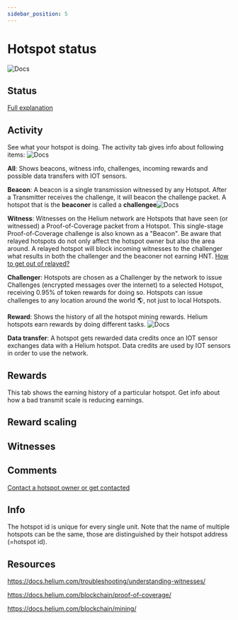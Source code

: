 ```yaml
---
sidebar_position: 5
---
```


# Hotspot status

![Docs](/img/getting-started/hotspot-status-ui.png)

## Status
[Full explanation](../expand-the-network/status-checker)
## Activity
See what your hotspot is doing. The activity tab gives info about following items: ![Docs](/img/getting-started/activity-status-ui.png)

**All**: Shows beacons, witness info, challenges, incoming rewards and possible data transfers with IOT sensors.

**Beacon**: A beacon is a single transmission witnessed by any Hotspot.  After a Transmitter receives the challenge, it will beacon the challenge packet. A hotspot that is the **beaconer** is called a **challengee**![Docs](/img/getting-started/understanding-witnesses.png)

**Witness**: Witnesses on the Helium network are Hotspots that have seen (or witnessed) a Proof-of-Coverage packet from a Hotspot. This single-stage Proof-of-Coverage challenge is also known as a "Beacon". Be aware that relayed hotspots do not only affect the hotspot owner but also the area around. A relayed hotspot will block incoming witnesses to the challenger what results in both the challenger and the beaconer not earning HNT. [How to get out of relayed?](../expand-the-network/status-checker#what-is-a-relayed-hotspot)

**Challenger**: Hotspots are chosen as a Challenger by the network to issue Challenges (encrypted messages over the internet) to a selected Hotspot, receiving 0.95% of token rewards for doing so. Hotspots can issue challenges to any location around the world 🌎, not just to local Hotspots.

**Reward**: Shows the history of all the hotspot mining rewards. Helium hotspots earn rewards by doing different tasks. ![Docs](/img/getting-started/reward-types.png)

**Data transfer**: A hotspot gets rewarded data credits once an IOT sensor exchanges data with a Helium hotspot. Data credits are used by IOT sensors in order to use the network.
## Rewards
This tab shows the earning history of a particular hotspot. Get info about how a bad transmit scale is reducing earnings.
## Reward scaling
## Witnesses
## Comments
[Contact a hotspot owner or get contacted](../expand-the-network/contact-hotspot-owner)
## Info
The hotspot id is unique for every single unit. Note that the name of multiple hotspots can be the same, those are distinguished by their hotspot address (=hotspot id).

## Resources
https://docs.helium.com/troubleshooting/understanding-witnesses/

https://docs.helium.com/blockchain/proof-of-coverage/

https://docs.helium.com/blockchain/mining/